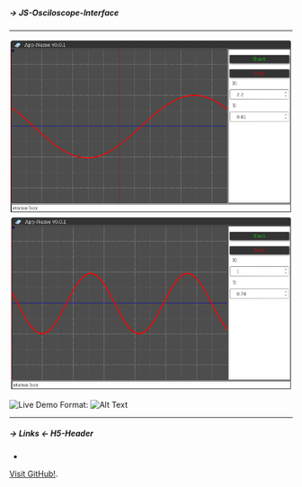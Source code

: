 ##### -> JS-Osciloscope-Interface
----

![images](screen-shots/oscil-1.png)
![images](screen-shots/oscil-2.png)


![Live Demo](http://ch3ll0v3k.github.io/osciloscope/)
Format: ![Alt Text](url)

----
##### -> Links <- H5-Header

*
[Visit GitHub!](https://www.github.com).









